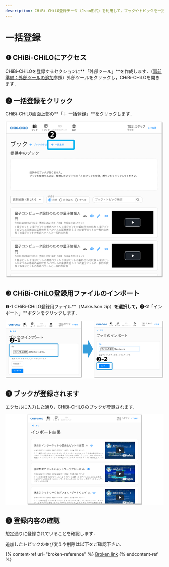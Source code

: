 ```yaml
---
description: CHiBi-CHiLO登録データ（Json形式）を利用して，ブックやトピックを一括で作成します．
---
```


# 一括登録

## ❶ CHiBi-CHiLOにアクセス

CHiBi-CHiLOを登録するセクションに\*\*「外部ツール」\*\*を作成します．（[事前準備：外部ツールの追加](../access.md)参照）外部ツールをクリックし，CHiBi-CHiLOを開きます．

## ❷ 一括登録をクリック

CHiBi-CHiLO画面上部の\*\*「＋ 一括登録」\*\*をクリックします．

![](<../../.gitbook/assets/image (175).png>)

## ❸ CHiBi-CHiLO登録用ファイルのインポート

❸-1 CHiBi-CHiLO登録用ファイル\*\*（MakeJson.zip）**を選択して，❸-2**「インポート」\*\*ボタンをクリックします．

![](<../../.gitbook/assets/image (177).png>)

## ❹ ブックが登録されます

エクセルに入力した通り，CHiBi-CHiLOのブックが登録されます．

![](<../../.gitbook/assets/image (154).png>)

## ❺ 登録内容の確認

想定通りに登録されていることを確認します．

追加したトピックの並び変えや削除は以下をご確認下さい．

{% content-ref url="broken-reference" %}
[Broken link](broken-reference)
{% endcontent-ref %}
